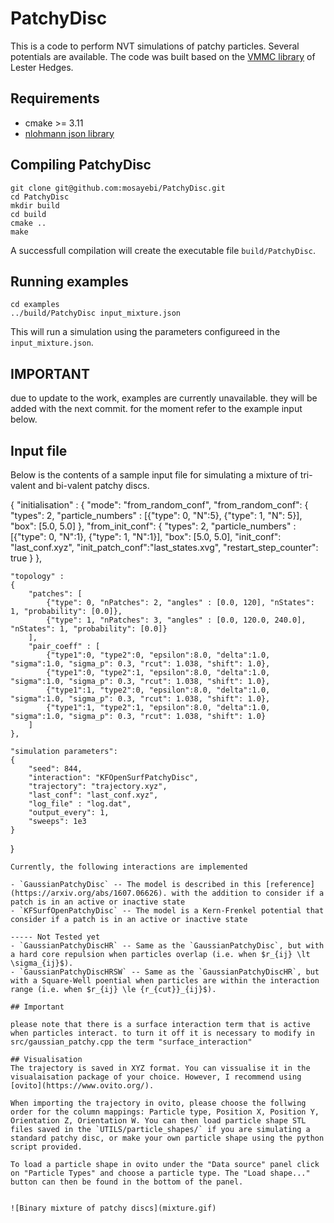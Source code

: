 # PatchyDisc
This is a code to perform NVT simulations of patchy particles. 
Several potentials are available.
The code was built based on the [VMMC library](https://github.com/lohedges/vmmc) of Lester Hedges.

## Requirements
- cmake >= 3.11
- [nlohmann json library](https://github.com/nlohmann/json) 

## Compiling PatchyDisc
```
git clone git@github.com:mosayebi/PatchyDisc.git
cd PatchyDisc
mkdir build
cd build
cmake ..
make
```
A successfull compilation will create the executable file `build/PatchyDisc`.

## Running examples

```
cd examples
../build/PatchyDisc input_mixture.json
```
This will run a simulation using the parameters configureed in the `input_mixture.json`.


## IMPORTANT

due to update to the work, examples are currently unavailable. they will be added with the next commit. for the moment refer to the example input below.

## Input file

Below is the contents of a sample input file for simulating a mixture of tri-valent and bi-valent patchy discs.

{
    "initialisation" :
    {
        "mode": "from_random_conf",
        "from_random_conf":
        {
            "types": 2,
            "particle_numbers" : [{"type": 0, "N":5}, {"type": 1, "N": 5}],
            "box": [5.0, 5.0]
        },
        "from_init_conf":
        {
            "types": 2,
            "particle_numbers" : [{"type": 0, "N":1}, {"type": 1, "N":1}],
            "box": [5.0, 5.0],
            "init_conf": "last_conf.xyz",
            "init_patch_conf":"last_states.xvg",
            "restart_step_counter": true
        }
    },


    "topology" :
    {
        "patches": [
            {"type": 0, "nPatches": 2, "angles" : [0.0, 120], "nStates": 1, "probability": [0.0]},
            {"type": 1, "nPatches": 3, "angles" : [0.0, 120.0, 240.0], "nStates": 1, "probability": [0.0]}
        ],
        "pair_coeff" : [
            {"type1":0, "type2":0, "epsilon":8.0, "delta":1.0, "sigma":1.0, "sigma_p": 0.3, "rcut": 1.038, "shift": 1.0},
            {"type1":0, "type2":1, "epsilon":8.0, "delta":1.0, "sigma":1.0, "sigma_p": 0.3, "rcut": 1.038, "shift": 1.0},
            {"type1":1, "type2":0, "epsilon":8.0, "delta":1.0, "sigma":1.0, "sigma_p": 0.3, "rcut": 1.038, "shift": 1.0},
            {"type1":1, "type2":1, "epsilon":8.0, "delta":1.0, "sigma":1.0, "sigma_p": 0.3, "rcut": 1.038, "shift": 1.0}
        ]
    },

    "simulation parameters":
    {
        "seed": 844,
        "interaction": "KFOpenSurfPatchyDisc",
        "trajectory": "trajectory.xyz",
        "last_conf": "last_conf.xyz",
        "log_file" : "log.dat",
        "output_every": 1,
        "sweeps": 1e3
    }
}

```
Currently, the following interactions are implemented

- `GaussianPatchyDisc` -- The model is described in this [reference](https://arxiv.org/abs/1607.06626). with the addition to consider if a patch is in an active or inactive state
- `KFSurfOpenPatchyDisc` -- The model is a Kern-Frenkel potential that consider if a patch is in an active or inactive state

----- Not Tested yet
- `GaussianPatchyDiscHR` -- Same as the `GaussianPatchyDisc`, but with a hard core repulsion when particles overlap (i.e. when $r_{ij} \lt \sigma_{ij}$).
- `GaussianPatchyDiscHRSW` -- Same as the `GaussianPatchyDiscHR`, but with a Square-Well poential when particles are within the interaction range (i.e. when $r_{ij} \le {r_{cut}}_{ij}$).

## Important

please note that there is a surface interaction term that is active when particles interact. to turn it off it is necessary to modify in src/gaussian_patchy.cpp the term "surface_interaction"

## Visualisation
The trajectory is saved in XYZ format. You can vissualise it in the visualaisation package of your choice. However, I recommend using [ovito](https://www.ovito.org/).

When importing the trajectory in ovito, please choose the follwing order for the column mappings: Particle type, Position X, Position Y, Orientation Z, Orientation W. You can then load particle shape STL files saved in the `UTILS/particle_shapes/` if you are simulating a standard patchy disc, or make your own particle shape using the python script provided.

To load a particle shape in ovito under the "Data source" panel click on "Particle Types" and choose a particle type. The "Load shape..."  button can then be found in the bottom of the panel.


![Binary mixture of patchy discs](mixture.gif)
